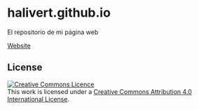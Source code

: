 # halivert.github.io

El repositorio de mi página web

[Website](https://halivert.github.io)

## License

<a rel="license" href="http://creativecommons.org/licenses/by/4.0/">
  <img alt="Creative Commons Licence" style="border-width:0"
  src="https://i.creativecommons.org/l/by/4.0/88x31.png" />
</a>
<br />
This work is licensed under a
<a rel="license" href="http://creativecommons.org/licenses/by/4.0/">
  Creative Commons Attribution 4.0 International License</a>.
